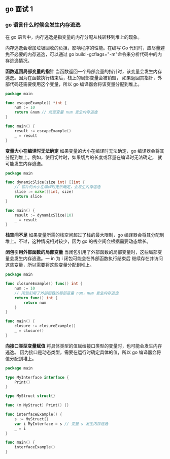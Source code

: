 ## go 面试 1

### go 语言什么时候会发生内存逃逸

在 go 语言中，内存逃逸是指变量的内存分配从栈转移到堆上的现象。

内存逃逸会增加垃圾回收的负担，影响程序的性能。在编写 Go 代码时，应尽量避免不必要的内存逃逸，可以通过 go build -gcflags="-m"命令来分析代码中的内存逃逸情况。

**函数返回局部变量的指针**
当函数返回一个局部变量的指针时，该变量会发生内存逃逸。因为在函数执行结束后，栈上的局部变量会被销毁，
如果返回其指针，外部代码还需要使用这个变量，所以 go 编译器会将该变量分配到堆上。

```go
package main

func escapeExample() *int {
    num := 10
    return &num // 局部变量 num 发生内存逃逸
}

func main() {
    result := escapeExample()
    _ = result
}
```

**变量大小在编译时无法确定**
如果变量的大小在编译时无法确定，go 编译器会将其分配到堆上。例如，使用切片时，如果切片的长度或容量在编译时无法确定，
就可能发生内存逃逸。

```go
package main

func dynamicSlice(size int) []int {
    // 切片的大小在编译时无法确定，会发生内存逃逸
    slice := make([]int, size)
    return slice
}

func main() {
    result := dynamicSlice(10)
    _ = result
}
```

**栈空间不足**
如果变量所需的栈空间超过了栈的最大限制，go 编译器会将其分配到堆上。不过，这种情况相对较少，因为
go 的栈空间会根据需要动态增长。

**闭包引用外部函数的局部变量**
当闭包引用了外部函数的局部变量时，这些局部变量会发生内存逃逸。一 in 为 i 闭包可能会在外部函数执行结束后
继续存在并访问这些变量，所以需要将这些变量分配到堆上。

```go
package main

func closureExample() func() int {
    num := 10
    // 闭包引用了外部函数的局部变量 num，num 发生内存逃逸
    return func() int {
        return num
    }
}

func main() {
    closure := closureExample()
    _ = closure()
}
```

**向接口类型变量赋值**
将具体类型的值赋给接口类型的变量时，也可能会发生内存逃逸。
因为接口是动态类型，需要在运行时确定具体的值，所以 go 编译器会将值分配到堆上。

```go
package main

type MyInterface interface {
    Print()
}

type MyStruct struct{}

func (m MyStruct) Print() {}

func interfaceExample() {
    s := MyStruct{}
    var i MyInterface = s // 变量 s 发生内存逃逸
    _ = i
}

func main() {
    interfaceExample()
}
```
